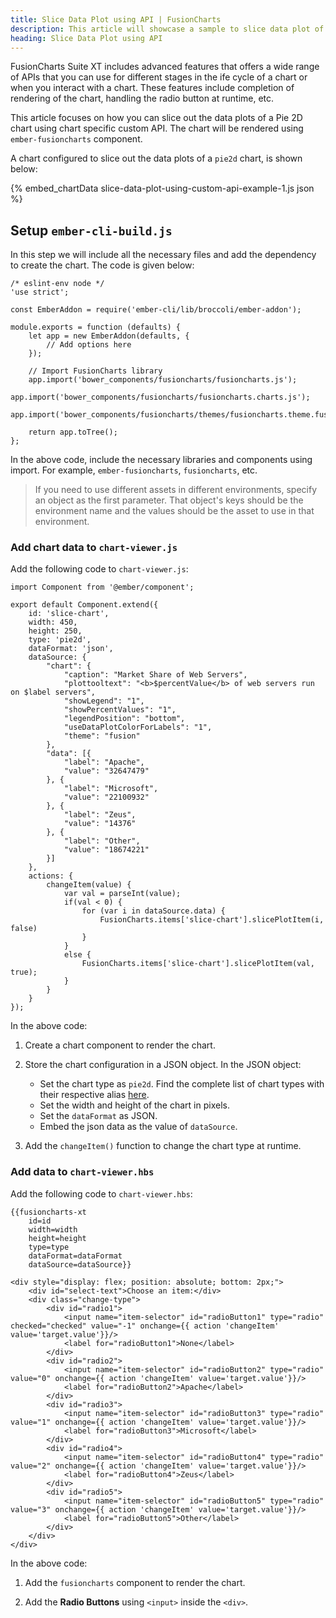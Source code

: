 ```yaml
---
title: Slice Data Plot using API | FusionCharts
description: This article will showcase a sample to slice data plot of the pie chart using chart specific custom API .
heading: Slice Data Plot using API
---
```


FusionCharts Suite XT includes advanced features that offers a wide range of APIs that you can use for different stages in the ife cycle of a chart or when you interact with a chart. These features include completion of rendering of the chart, handling the radio button at runtime, etc.

This article focuses on how you can slice out the data plots of a Pie 2D chart using chart specific custom API. The chart will be rendered using `ember-fusioncharts` component. 

A chart configured to slice out the data plots of a `pie2d` chart, is shown below:

{% embed_chartData slice-data-plot-using-custom-api-example-1.js json %}

## Setup `ember-cli-build.js`

In this step we will include all the necessary files and add the dependency to create the chart. The code is given below:

```
/* eslint-env node */
'use strict';

const EmberAddon = require('ember-cli/lib/broccoli/ember-addon');

module.exports = function (defaults) {
    let app = new EmberAddon(defaults, {
        // Add options here
    });

    // Import FusionCharts library
    app.import('bower_components/fusioncharts/fusioncharts.js');
    app.import('bower_components/fusioncharts/fusioncharts.charts.js');        
    app.import('bower_components/fusioncharts/themes/fusioncharts.theme.fusion.js');    

    return app.toTree();
};
```

In the above code, include the necessary libraries and components using import. For example, `ember-fusioncharts`, `fusioncharts`, etc.

> If you need to use different assets in different environments, specify an object as the first parameter. That object's keys should be the environment name and the values should be the asset to use in that environment.

### Add chart data to `chart-viewer.js`

Add the following code to `chart-viewer.js`:

```
import Component from '@ember/component';

export default Component.extend({    
    id: 'slice-chart',    
    width: 450,
    height: 250,
    type: 'pie2d',
    dataFormat: 'json',
    dataSource: {
        "chart": {
            "caption": "Market Share of Web Servers",
            "plottooltext": "<b>$percentValue</b> of web servers run on $label servers",
            "showLegend": "1",
            "showPercentValues": "1",
            "legendPosition": "bottom",
            "useDataPlotColorForLabels": "1",
            "theme": "fusion"
        },
        "data": [{
            "label": "Apache",
            "value": "32647479"
        }, {
            "label": "Microsoft",
            "value": "22100932"
        }, {
            "label": "Zeus",
            "value": "14376"
        }, {
            "label": "Other",
            "value": "18674221"
        }]
    },
    actions: {
        changeItem(value) {
            var val = parseInt(value);
            if(val < 0) {
                for (var i in dataSource.data) {
                    FusionCharts.items['slice-chart'].slicePlotItem(i, false)
                }
            }
            else {
                FusionCharts.items['slice-chart'].slicePlotItem(val, true);
            }
        }        
    }
});
```

In the above code:

1. Create a chart component to render the chart.

2. Store the chart configuration in a JSON object. In the JSON object:
    * Set the chart type as `pie2d`. Find the complete list of chart types with their respective alias [here](https://www.fusioncharts.com/dev/chart-guide/list-of-charts).
    * Set the width and height of the chart in pixels. 
    * Set the `dataFormat` as JSON.
    * Embed the json data as the value of `dataSource`.

3. Add the `changeItem()` function to change the chart type at runtime.

### Add data to `chart-viewer.hbs`

Add the following code to `chart-viewer.hbs`:

```
{{fusioncharts-xt
    id=id
    width=width
    height=height
    type=type
    dataFormat=dataFormat
    dataSource=dataSource}}

<div style="display: flex; position: absolute; bottom: 2px;">
    <div id="select-text">Choose an item:</div>
    <div class="change-type">
        <div id="radio1">
            <input name="item-selector" id="radioButton1" type="radio" checked="checked" value="-1" onchange={{ action 'changeItem' value='target.value'}}/>
            <label for="radioButton1">None</label>
        </div>
        <div id="radio2">
            <input name="item-selector" id="radioButton2" type="radio" value="0" onchange={{ action 'changeItem' value='target.value'}}/>
            <label for="radioButton2">Apache</label>
        </div>
        <div id="radio3">
            <input name="item-selector" id="radioButton3" type="radio" value="1" onchange={{ action 'changeItem' value='target.value'}}/>
            <label for="radioButton3">Microsoft</label>
        </div>
        <div id="radio4">
            <input name="item-selector" id="radioButton4" type="radio" value="2" onchange={{ action 'changeItem' value='target.value'}}/>
            <label for="radioButton4">Zeus</label>
        </div>
        <div id="radio5">
            <input name="item-selector" id="radioButton5" type="radio" value="3" onchange={{ action 'changeItem' value='target.value'}}/>
            <label for="radioButton5">Other</label>
        </div>
    </div>
</div>
```

In the above code:

1. Add the `fusioncharts` component to render the chart.

2. Add the **Radio Buttons** using `<input>` inside the `<div>`.
